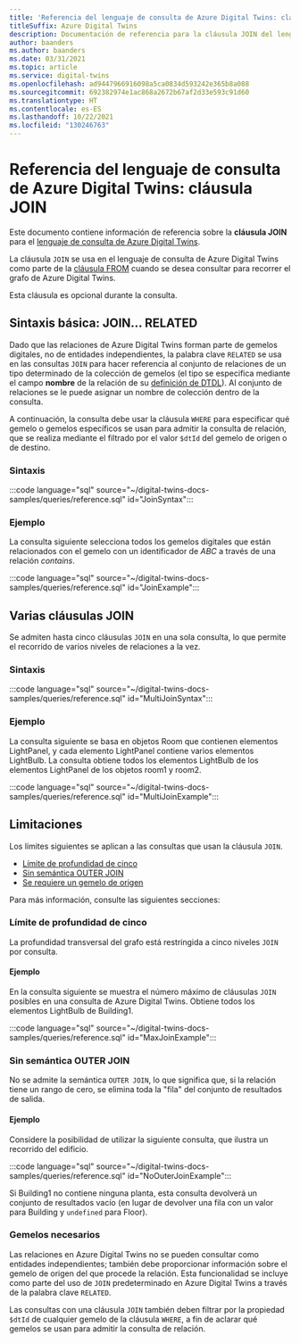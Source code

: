 ```yaml
---
title: 'Referencia del lenguaje de consulta de Azure Digital Twins: cláusula JOIN'
titleSuffix: Azure Digital Twins
description: Documentación de referencia para la cláusula JOIN del lenguaje de consulta de Azure Digital Twins
author: baanders
ms.author: baanders
ms.date: 03/31/2021
ms.topic: article
ms.service: digital-twins
ms.openlocfilehash: ad9447966916098a5ca0834d593242e365b8a088
ms.sourcegitcommit: 692382974e1ac868a2672b67af2d33e593c91d60
ms.translationtype: HT
ms.contentlocale: es-ES
ms.lasthandoff: 10/22/2021
ms.locfileid: "130246763"
---
```

# <a name="azure-digital-twins-query-language-reference-join-clause"></a>Referencia del lenguaje de consulta de Azure Digital Twins: cláusula JOIN

Este documento contiene información de referencia sobre la **cláusula JOIN** para el [lenguaje de consulta de Azure Digital Twins](concepts-query-language.md).

La cláusula `JOIN` se usa en el lenguaje de consulta de Azure Digital Twins como parte de la [cláusula FROM](reference-query-clause-from.md) cuando se desea consultar para recorrer el grafo de Azure Digital Twins.

Esta cláusula es opcional durante la consulta.

## <a name="core-syntax-join--related"></a>Sintaxis básica: JOIN... RELATED 
Dado que las relaciones de Azure Digital Twins forman parte de gemelos digitales, no de entidades independientes, la palabra clave `RELATED` se usa en las consultas `JOIN` para hacer referencia al conjunto de relaciones de un tipo determinado de la colección de gemelos (el tipo se especifica mediante el campo **nombre** de la relación de su [definición de DTDL](concepts-models.md#basic-relationship-example)). Al conjunto de relaciones se le puede asignar un nombre de colección dentro de la consulta.

A continuación, la consulta debe usar la cláusula `WHERE` para especificar qué gemelo o gemelos específicos se usan para admitir la consulta de relación, que se realiza mediante el filtrado por el valor `$dtId` del gemelo de origen o de destino.

### <a name="syntax"></a>Sintaxis

:::code language="sql" source="~/digital-twins-docs-samples/queries/reference.sql" id="JoinSyntax":::

### <a name="example"></a>Ejemplo

La consulta siguiente selecciona todos los gemelos digitales que están relacionados con el gemelo con un identificador de *ABC* a través de una relación *contains*.

:::code language="sql" source="~/digital-twins-docs-samples/queries/reference.sql" id="JoinExample":::

## <a name="multiple-joins"></a>Varias cláusulas JOIN

Se admiten hasta cinco cláusulas `JOIN` en una sola consulta, lo que permite el recorrido de varios niveles de relaciones a la vez.

### <a name="syntax"></a>Sintaxis

:::code language="sql" source="~/digital-twins-docs-samples/queries/reference.sql" id="MultiJoinSyntax":::

### <a name="example"></a>Ejemplo

La consulta siguiente se basa en objetos Room que contienen elementos LightPanel, y cada elemento LightPanel contiene varios elementos LightBulb. La consulta obtiene todos los elementos LightBulb de los elementos LightPanel de los objetos room1 y room2.

:::code language="sql" source="~/digital-twins-docs-samples/queries/reference.sql" id="MultiJoinExample":::

## <a name="limitations"></a>Limitaciones

Los límites siguientes se aplican a las consultas que usan la cláusula `JOIN`.
* [Límite de profundidad de cinco](#depth-limit-of-five)
* [Sin semántica OUTER JOIN](#no-outer-join-semantics)
* [Se requiere un gemelo de origen](#twins-required)

Para más información, consulte las siguientes secciones:

### <a name="depth-limit-of-five"></a>Límite de profundidad de cinco

La profundidad transversal del grafo está restringida a cinco niveles `JOIN` por consulta.

#### <a name="example"></a>Ejemplo

En la consulta siguiente se muestra el número máximo de cláusulas `JOIN` posibles en una consulta de Azure Digital Twins. Obtiene todos los elementos LightBulb de Building1.

:::code language="sql" source="~/digital-twins-docs-samples/queries/reference.sql" id="MaxJoinExample":::

### <a name="no-outer-join-semantics"></a>Sin semántica OUTER JOIN

No se admite la semántica `OUTER JOIN`, lo que significa que, si la relación tiene un rango de cero, se elimina toda la "fila" del conjunto de resultados de salida.

#### <a name="example"></a>Ejemplo

Considere la posibilidad de utilizar la siguiente consulta, que ilustra un recorrido del edificio.

:::code language="sql" source="~/digital-twins-docs-samples/queries/reference.sql" id="NoOuterJoinExample":::

Si Building1 no contiene ninguna planta, esta consulta devolverá un conjunto de resultados vacío (en lugar de devolver una fila con un valor para Building y `undefined` para Floor).

### <a name="twins-required"></a>Gemelos necesarios

Las relaciones en Azure Digital Twins no se pueden consultar como entidades independientes; también debe proporcionar información sobre el gemelo de origen del que procede la relación. Esta funcionalidad se incluye como parte del uso de `JOIN` predeterminado en Azure Digital Twins a través de la palabra clave `RELATED`. 

Las consultas con una cláusula `JOIN` también deben filtrar por la propiedad `$dtId` de cualquier gemelo de la cláusula `WHERE`, a fin de aclarar qué gemelos se usan para admitir la consulta de relación.